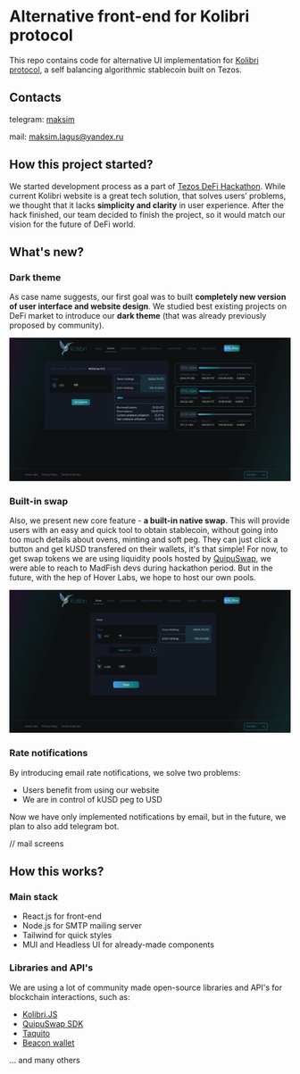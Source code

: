 # Alternative front-end for Kolibri protocol

This repo contains code for alternative UI implementation for [Kolibri protocol](https://kolibri.finance/), a self balancing algorithmic stablecoin built on Tezos.

## Contacts

telegram: [maksim](https://t.me/tiredofbeeing)

mail: maksim.lagus@yandex.ru

## How this project started?

We started development process as a part of [Tezos DeFi Hackathon](https://hackathon2022.tezos.org.ua/en/). While current Kolibri website is a great tech solution, that solves users’ problems, we thought that it lacks **simplicity and clarity** in user experience. After the hack finished, our team decided to finish the project, so it would match our vision for the future of DeFi world.

## What's new?

### Dark theme

As case name suggests, our first goal was to built **completely new version of user interface and website design**. We studied best existing projects on DeFi market to introduce our **dark theme** (that was already previously proposed by community). 

![oven screen](public/ov_scr.png)



### Built-in swap

Also, we present new core feature - **a built-in native swap**. This will provide users with an easy and quick tool to obtain stablecoin, without going into too much details about ovens, minting and soft peg. They can just click a button and get kUSD transfered on their wallets, it's that simple! For now, to get swap tokens we are using liquidity pools hosted by [QuipuSwap](https://quipuswap.com/swap/tez-KT193D4vozYnhGJQVtw7CoxxqphqUEEwK6Vb_0), we were able to reach to MadFish devs during hackathon period. But in the future, with the hep of Hover Labs, we hope to host our own pools.

![swap](public/swap_scr1.png)



### Rate notifications

By introducing email rate notifications, we solve two problems:

- Users benefit from using our website
- We are in control of kUSD peg to USD

Now we have only implemented notifications by email, but in the future, we plan to also add telegram bot.

// mail screens



## How this works?

### Main stack

- React.js for front-end
- Node.js for SMTP mailing server
- Tailwind for quick styles
- MUI and Headless UI for already-made components

### Libraries and API's

We are using a lot of community made open-source libraries and API's for blockchain interactions, such as:

- [Kolibri.JS](https://github.com/Hover-Labs/kolibri-js)
- [QuipuSwap SDK](https://github.com/madfish-solutions/quipuswap-sdk)
- [Taquito](https://tezostaquito.io/)
- [Beacon wallet](https://docs.walletbeacon.io/)

... and many others


